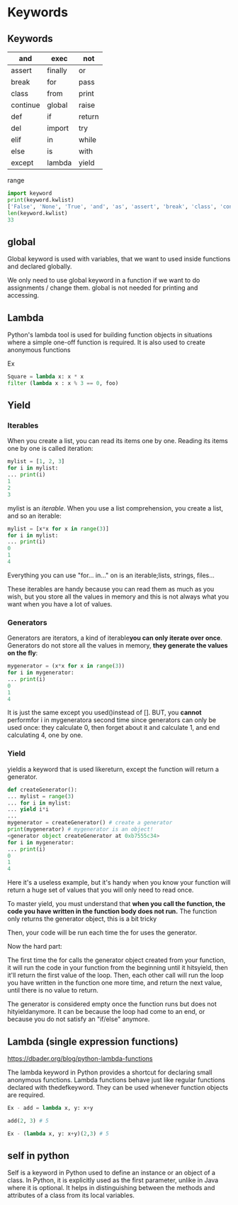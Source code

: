 # Keywords

## Keywords

| and      | exec    | not    |
|----------|---------|--------|
| assert   | finally | or     |
| break    | for     | pass   |
| class    | from    | print  |
| continue | global  | raise  |
| def      | if      | return |
| del      | import  | try    |
| elif     | in      | while  |
| else     | is      | with   |
| except   | lambda  | yield  |

range

```python
import keyword
print(keyword.kwlist)
['False', 'None', 'True', 'and', 'as', 'assert', 'break', 'class', 'continue', 'def', 'del', 'elif', 'else', 'except', 'finally', 'for', 'from', 'global', 'if', 'import', 'in', 'is', 'lambda', 'nonlocal', 'not', 'or', 'pass', 'raise', 'return', 'try', 'while', 'with', 'yield']
len(keyword.kwlist)
33
```

## global

Global keyword is used with variables, that we want to used inside functions and declared globally.

We only need to use global keyword in a function if we want to do assignments / change them. global is not needed for printing and accessing.

## Lambda

Python's lambda tool is used for building function objects in situations where a simple one-off function is required. It is also used to create anonymous functions

Ex

```python
Square = lambda x: x * x
filter (lambda x : x % 3 == 0, foo)
```

## Yield

### Iterables

When you create a list, you can read its items one by one. Reading its items one by one is called iteration:

```python
mylist = [1, 2, 3]
for i in mylist:
... print(i)
1
2
3
```

mylist is an *iterable*. When you use a list comprehension, you create a list, and so an iterable:

```python
mylist = [x*x for x in range(3)]
for i in mylist:
... print(i)
0
1
4
```

Everything you can use "for... in..." on is an iterable;lists, strings, files...

These iterables are handy because you can read them as much as you wish, but you store all the values in memory and this is not always what you want when you have a lot of values.

### Generators

Generators are iterators, a kind of iterable**you can only iterate over once**. Generators do not store all the values in memory, **they generate the values on the fly**:

```python
mygenerator = (x*x for x in range(3))
for i in mygenerator:
... print(i)
0
1
4
```

It is just the same except you used()instead of []. BUT, you **cannot** performfor i in mygeneratora second time since generators can only be used once: they calculate 0, then forget about it and calculate 1, and end calculating 4, one by one.

### Yield

yieldis a keyword that is used likereturn, except the function will return a generator.

```python
def createGenerator():
... mylist = range(3)
... for i in mylist:
... yield i*i
...
mygenerator = createGenerator() # create a generator
print(mygenerator) # mygenerator is an object!
<generator object createGenerator at 0xb7555c34>
for i in mygenerator:
... print(i)
0
1
4
```

Here it's a useless example, but it's handy when you know your function will return a huge set of values that you will only need to read once.

To master yield, you must understand that **when you call the function, the code you have written in the function body does not run.** The function only returns the generator object, this is a bit tricky

Then, your code will be run each time the for uses the generator.

Now the hard part:

The first time the for calls the generator object created from your function, it will run the code in your function from the beginning until it hitsyield, then it'll return the first value of the loop. Then, each other call will run the loop you have written in the function one more time, and return the next value, until there is no value to return.

The generator is considered empty once the function runs but does not hityieldanymore. It can be because the loop had come to an end, or because you do not satisfy an "if/else" anymore.

## Lambda (single expression functions)

<https://dbader.org/blog/python-lambda-functions>

The lambda keyword in Python provides a shortcut for declaring small anonymous functions. Lambda functions behave just like regular functions declared with thedefkeyword. They can be used whenever function objects are required.

```python
Ex - add = lambda x, y: x+y

add(2, 3) # 5

Ex - (lambda x, y: x+y)(2,3) # 5
```

## self in python

Self is a keyword in Python used to define an instance or an object of a class. In Python, it is explicitly used as the first parameter, unlike in Java where it is optional. It helps in distinguishing between the methods and attributes of a class from its local variables.
